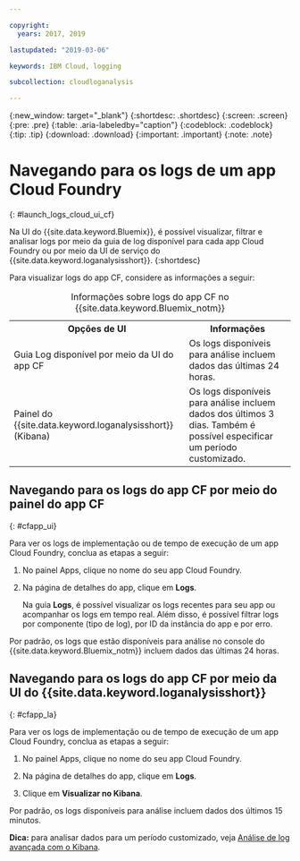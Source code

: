 ```yaml
---

copyright:
  years: 2017, 2019

lastupdated: "2019-03-06"

keywords: IBM Cloud, logging

subcollection: cloudloganalysis

---
```


{:new_window: target="_blank"}
{:shortdesc: .shortdesc}
{:screen: .screen}
{:pre: .pre}
{:table: .aria-labeledby="caption"}
{:codeblock: .codeblock}
{:tip: .tip}
{:download: .download}
{:important: .important}
{:note: .note}

# Navegando para os logs de um app Cloud Foundry
{: #launch_logs_cloud_ui_cf}

Na UI do {{site.data.keyword.Bluemix}}, é possível visualizar, filtrar e analisar logs por meio da guia de log disponível para cada app Cloud Foundry ou por meio da UI de serviço do {{site.data.keyword.loganalysisshort}}.
{:shortdesc}

Para visualizar logs do app CF, considere as informações a seguir: 

<table>
  <caption>Informações sobre logs do app CF no {{site.data.keyword.Bluemix_notm}}</caption>
  <tr>
    <th>Opções de UI</th>
    <th>Informações</th>
  </tr>
  <tr>
    <td>Guia Log disponível por meio da UI do app CF </td>
    <td>Os logs disponíveis para análise incluem dados das últimas 24 horas.</td>
  </tr>
  <tr>
    <td>Painel do {{site.data.keyword.loganalysisshort}} (Kibana)</td>
    <td>Os logs disponíveis para análise incluem dados dos últimos 3 dias. Também é possível especificar um período customizado.</td>
  </tr>
</table>


## Navegando para os logs do app CF por meio do painel do app CF 
{: #cfapp_ui}

Para ver os logs de implementação ou de tempo de execução de um app Cloud Foundry, conclua as
etapas a seguir:

1. No painel Apps, clique no nome do seu app Cloud Foundry. 
    
2. Na página de detalhes do app, clique em **Logs**.
    
    Na guia **Logs**, é possível visualizar os logs recentes para seu app ou
acompanhar os logs em tempo real. Além disso, é possível filtrar logs por componente (tipo de log), por ID da instância do app e por erro.
    
Por padrão, os logs que estão disponíveis para análise no
console do {{site.data.keyword.Bluemix_notm}}
incluem dados das últimas 24 horas.


## Navegando para os logs do app CF por meio da UI do {{site.data.keyword.loganalysisshort}} 
{: #cfapp_la}

Para ver os logs de implementação ou de tempo de execução de um app Cloud Foundry, conclua as
etapas a seguir:

1. No painel Apps, clique no nome do seu app Cloud Foundry. 
    
2. Na página de detalhes do app, clique em **Logs**.
    
3. Clique em **Visualizar no Kibana**.

Por padrão, os logs disponíveis para análise incluem dados dos últimos 15 minutos.

**Dica:** para analisar dados para um período customizado, veja [Análise de log avançada com o Kibana](/docs/services/CloudLogAnalysis/kibana/analyzing_logs_Kibana.html#analyzing_logs_Kibana). 



